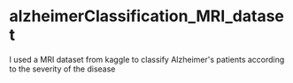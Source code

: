 # alzheimerClassification_MRI_dataset
I used a MRI dataset from kaggle to classify Alzheimer's patients according to the severity of the disease
